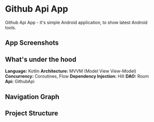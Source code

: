 # Github Api App
Github Api App - it's simple Android application, to show latest Android tools.
## App Screenshots

## What's under the hood

**Language:** Kotlin
**Architecture:** MVVM (Model View View-Model)
**Concurrency:** Coroutines, Flow
**Dependency Injection:** Hilt
**DAO:** Room
**Api:** GithubApi

## Navigation Graph

## Project Structure
